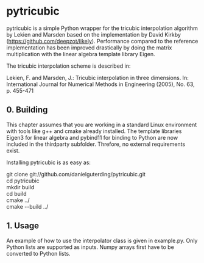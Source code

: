 # pytricubic

pytricubic is a simple Python wrapper for the tricubic interpolation algorithm
by Lekien and Marsden based on the implementation by David Kirkby
(https://github.com/deepzot/likely). Performance compared to the reference 
implementation has been improved drastically by doing the matrix multiplication with
the linear algebra template library Eigen.

The tricubic interpolation scheme is described in:

  Lekien, F. and Marsden, J.: Tricubic interpolation in three dimensions.
                              In: International Journal for Numerical Methods
                              in Engineering (2005), No. 63, p. 455-471

## 0. Building

This chapter assumes that you are working in a standard Linux environment with
tools like g++ and cmake already installed. The template libraries Eigen3 for
linear algebra and pybind11 for binding to Python are now included in the thirdparty
subfolder. Threfore, no external requirements exist.

Installing pytricubic is as easy as:  

  git clone git://github.com/danielguterding/pytricubic.git  
  cd pytricubic  
  mkdir build  
  cd build  
  cmake ../  
  cmake --build ../  

## 1. Usage

An example of how to use the interpolator class is given in example.py. Only Python lists are
supported as inputs. Numpy arrays first have to be converted to Python lists.